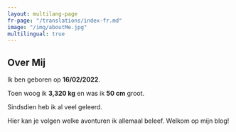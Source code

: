 ```yaml
---
layout: multilang-page
fr-page: "/translations/index-fr.md"
image: "/img/aboutMe.jpg"
multilingual: true
---
```


## Over Mij

Ik ben geboren op **16/02/2022**. 

Toen woog ik **3,320 kg** en was ik **50 cm** groot.

Sindsdien heb ik al veel geleerd. 

Hier kan je volgen welke avonturen ik allemaal beleef. Welkom op mijn blog!